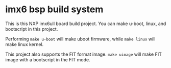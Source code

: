 # imx6 bsp build system

This is this NXP imx6ull board build project. You can make u-boot, linux, and bootscript in this project.

Performing `make u-boot` will make uboot firmware, while `make linux` will make linux kernel.

This project also supports the FIT format image. `make uimage` will make FIT image with a bootscript in the FIT mode.